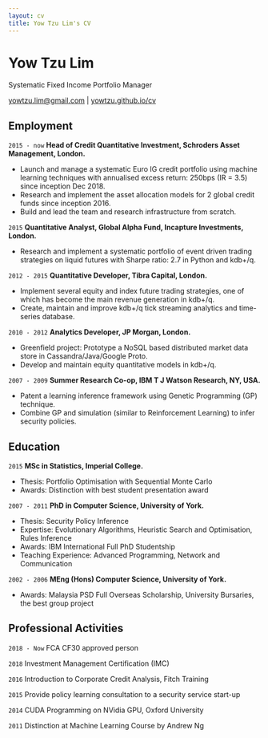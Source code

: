 ```yaml
---
layout: cv
title: Yow Tzu Lim's CV
---
```

# Yow Tzu Lim
Systematic Fixed Income Portfolio Manager
<div id="webaddress">
<a href="yowtzu.lim@gmail.com">yowtzu.lim@gmail.com</a>
| <a href="http://yowtzu.github.io/cv/">yowtzu.github.io/cv</a>
</div>

## Employment
`2015 - now`
__Head of Credit Quantitative Investment, Schroders Asset Management, London.__
- Launch and manage a systematic Euro IG credit portfolio using machine learning techniques with annualised excess return: 250bps (IR = 3.5) since inception Dec 2018.
- Research and implement the asset allocation models for 2 global credit funds since inception 2016.
- Build and lead the team and research infrastructure from scratch.

`2015`
__Quantitative Analyst, Global Alpha Fund, Incapture Investments, London.__
- Research and implement a systematic portfolio of event driven trading strategies on liquid futures with Sharpe ratio: 2.7 in Python and kdb+/q.

`2012 - 2015`
__Quantitative Developer, Tibra Capital, London.__
- Implement several equity and index future trading strategies, one of which has become the main revenue generation in kdb+/q.
- Create, maintain and improve kdb+/q tick streaming analytics and time-series database.

`2010 - 2012`
__Analytics Developer, JP Morgan, London.__
- Greenfield project: Prototype a NoSQL based distributed market data store in Cassandra/Java/Google Proto.
- Develop and maintain equity quantitative models in kdb+/q.

`2007 - 2009`
__Summer Research Co-op, IBM T J Watson Research, NY, USA.__
- Patent a learning inference framework using Genetic Programming (GP) technique.
- Combine GP and simulation (similar to Reinforcement Learning) to infer security policies.

## Education
`2015`
__MSc in Statistics, Imperial College.__
- Thesis: Portfolio Optimisation with Sequential Monte Carlo
- Awards: Distinction with best student presentation award
  
`2007 - 2011`
__PhD in Computer Science, University of York.__
- Thesis: Security Policy Inference
- Expertise: Evolutionary Algorithms, Heuristic Search and Optimisation, Rules Inference
- Awards: IBM International Full PhD Studentship
- Teaching Experience: Advanced Programming, Network and Communication

`2002 - 2006`
__MEng (Hons) Computer Science, University of York.__
- Awards: Malaysia PSD Full Overseas Scholarship, University Bursaries, the best group project

## Professional Activities
`2018 - Now`
FCA CF30 approved person

`2018`
Investment Management Certification (IMC)

`2016`
Introduction to Corporate Credit Analysis, Fitch Training

`2015`
Provide policy learning consultation to a security service start-up

`2014`
CUDA Programming on NVidia GPU, Oxford University

`2011`
Distinction at Machine Learning Course by Andrew Ng

<!-- ### Footer

Last updated: JAN 2021 -->


